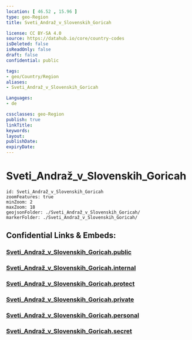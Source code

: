 ```yaml
---
location: [ 46.52 , 15.96 ] 
type: geo-Region
title: Sveti_Andraž_v_Slovenskih_Goricah

license: CC BY-SA 4.0
source: https://datahub.io/core/country-codes
isDeleted: false
isReadOnly: false
draft: false
confidential: public

tags:
- geo/Country/Region
aliases:
- Sveti_Andraž_v_Slovenskih_Goricah

Languages:
- de

cssclasses: geo-Region
publish: true
linkTitle: 
keywords: 
layout: 
publishDate: 
expiryDate: 
---
```


# Sveti_Andraž_v_Slovenskih_Goricah

```leaflet
id: Sveti_Andraž_v_Slovenskih_Goricah
zoomFeatures: true 
minZoom: 2 
maxZoom: 18
geojsonFolder: ./Sveti_Andraž_v_Slovenskih_Goricah/
markerFolder: ./Sveti_Andraž_v_Slovenskih_Goricah/
```


## Confidential Links & Embeds: 

### [Sveti_Andraž_v_Slovenskih_Goricah.public](/_public/\Earth\Continent\Europe\Europe~Central\Slovenia\Regions~Slovenia\Podravska\counties~PodravskaSveti_Andraž_v_Slovenskih_Goricah.public.md) 

### [Sveti_Andraž_v_Slovenskih_Goricah.internal](/_internal/\Earth\Continent\Europe\Europe~Central\Slovenia\Regions~Slovenia\Podravska\counties~PodravskaSveti_Andraž_v_Slovenskih_Goricah.internal.md) 

### [Sveti_Andraž_v_Slovenskih_Goricah.protect](/_protect/\Earth\Continent\Europe\Europe~Central\Slovenia\Regions~Slovenia\Podravska\counties~PodravskaSveti_Andraž_v_Slovenskih_Goricah.protect.md) 

### [Sveti_Andraž_v_Slovenskih_Goricah.private](/_private/\Earth\Continent\Europe\Europe~Central\Slovenia\Regions~Slovenia\Podravska\counties~PodravskaSveti_Andraž_v_Slovenskih_Goricah.private.md) 

### [Sveti_Andraž_v_Slovenskih_Goricah.personal](/_personal/\Earth\Continent\Europe\Europe~Central\Slovenia\Regions~Slovenia\Podravska\counties~PodravskaSveti_Andraž_v_Slovenskih_Goricah.personal.md) 

### [Sveti_Andraž_v_Slovenskih_Goricah.secret](/_secret/\Earth\Continent\Europe\Europe~Central\Slovenia\Regions~Slovenia\Podravska\counties~PodravskaSveti_Andraž_v_Slovenskih_Goricah.secret.md)

